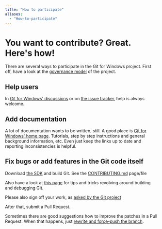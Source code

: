```yaml
---
title: "How to participate"
aliases:
  - "How-to-participate"
---
```

# You want to contribute? Great. Here's how!

There are several ways to participate in the Git for Windows project. First off, have a look at the [governance model](https://gitforwindows.org/governance-model.html) of the project.

## Help users

In [Git for Windows' discussions](https://github.com/git-for-windows/git/discussions/) or on [the issue tracker](https://github.com/git-for-windows/git/issues), help is always welcome.

## Add documentation

A lot of documentation wants to be written, still. A good place is [Git for Windows' home page](https://github.com/git-for-windows/git-for-windows.github.io). Tutorials, step by step instructions and general background information, etc. Even just keep the links up to date and reporting inconsistencies is helpful.

## Fix bugs or add features in the Git code itself

Download [the SDK](https://gitforwindows.org/#download-sdk) and build Git. See the [CONTRIBUTING.md](https://github.com/git-for-windows/git/blob/HEAD/CONTRIBUTING.md) page/file


Also have a look at [this page](./building-git.html) for tips and tricks revolving around building and debugging Git.

Please also sign off your work, as [asked by the Git project](https://git-scm.com/docs/SubmittingPatches#sign-off)

After that, submit a Pull Request.

Sometimes there are good suggestions how to improve the patches in a Pull Request. When that happens, just [rewrite and force-push the branch](https://robots.thoughtbot.com/git-interactive-rebase-squash-amend-rewriting-history).
